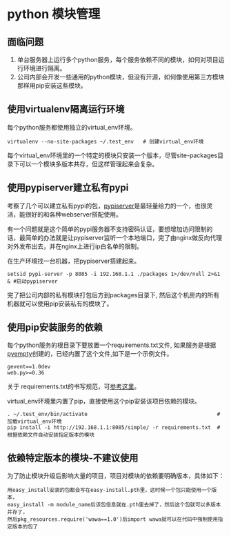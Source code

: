 # python 模块管理

## 面临问题

1. 单台服务器上运行多个python服务，每个服务依赖不同的模块，如何对项目运行环境进行隔离。
1. 公司内部会开发一些通用的python模块，但没有开源，如何像使用第三方模块那样用pip安装这些模块。

## 使用virtualenv隔离运行环境

每个python服务都使用独立的virtual_env环境。

    virtualenv --no-site-packages ~/.test_env   # 创建virtual_env环境

每个virtual_env环境里的一个特定的模块只安装一个版本，尽管site-packages目录下可以一个模块多版本共存，但这样管理起来会复杂。

## 使用pypiserver建立私有pypi

考察了几个可以建立私有pypi的包，[pypiserver](http://pypi.python.org/pypi/pypiserver/0.6.1)是最轻量给力的一个，也很灵活，能很好的和各种webserver搭配使用。

有一个问题就是这个简单的pypi服务器不支持密码认证，要想增加访问限制的话，最简单的办法就是让pypiserver监听一个本地端口，完了由nginx做反向代理对外发布出去，并在nginx上进行ip白名单的限制。

在生产环境找一台机器，把pypiserver搭建起来。

    setsid pypi-server -p 8085 -i 192.168.1.1 ./packages 1>/dev/null 2>&1 & #启动pypiserver

完了把公司内部的私有模块打包后方到packages目录下, 然后这个机房内的所有机器就可以使用pip安装私有的模块了。

## 使用pip安装服务的依赖

每个python服务的根目录下要放置一个requirements.txt文件, 如果服务是根据[pyempty](https://github.com/onlytiancai/pyempty)创建的，已经内置了这个文件,如下是一个示例文件。

    gevent==1.0dev
    web.py>=0.36

关于 requirements.txt的书写规范，可[参考这里](http://www.pip-installer.org/en/latest/requirements.html)。

virtual_env环境里内置了pip，直接使用这个pip安装该项目依赖的模块。

    . ~/.test_env/bin/activate                                          # 加载virtual_env环境
    pip install -i http://192.168.1.1:8085/simple/ -r requirements.txt  #根据依赖文件自动安装指定版本的模块

## 依赖特定版本的模块-不建议使用

为了防止模块升级后影响大量的项目，项目对模块的依赖要明确版本，具体如下：

    用easy_install安装的包都会写在easy-install.pth里，这时候一个包只能使用一个版本，
    easy_install -m module_name后该包信息就在.pth里去掉了，然后这个包就可以多版本并存了，
    然后pkg_resources.require('wawa==1.0')后import wawa就可以在代码中强制使用指定版本的包了
